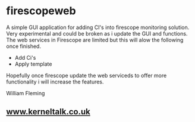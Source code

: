 firescopeweb
============

A simple GUI application for adding CI's into firescope monitoring solution. Very experimental and could be broken as i update the GUI and functions. The web services in Firescope are limited but this will alow the following once finished.

- Add Ci's
- Apply template

Hopefully once firescope update the web serviceds to offer more functionality i will increase the features.

William Fleming
## www.kerneltalk.co.uk

